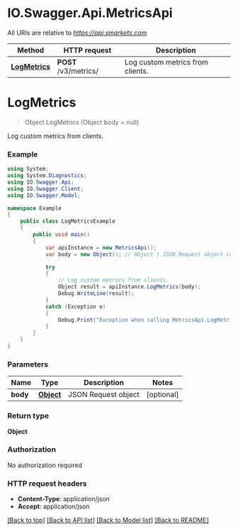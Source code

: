 # IO.Swagger.Api.MetricsApi

All URIs are relative to *https://api.smarkets.com*

Method | HTTP request | Description
------------- | ------------- | -------------
[**LogMetrics**](MetricsApi.md#logmetrics) | **POST** /v3/metrics/ | Log custom metrics from clients.

<a name="logmetrics"></a>
# **LogMetrics**
> Object LogMetrics (Object body = null)

Log custom metrics from clients.

### Example
```csharp
using System;
using System.Diagnostics;
using IO.Swagger.Api;
using IO.Swagger.Client;
using IO.Swagger.Model;

namespace Example
{
    public class LogMetricsExample
    {
        public void main()
        {
            var apiInstance = new MetricsApi();
            var body = new Object(); // Object | JSON Request object (optional) 

            try
            {
                // Log custom metrics from clients.
                Object result = apiInstance.LogMetrics(body);
                Debug.WriteLine(result);
            }
            catch (Exception e)
            {
                Debug.Print("Exception when calling MetricsApi.LogMetrics: " + e.Message );
            }
        }
    }
}
```

### Parameters

Name | Type | Description  | Notes
------------- | ------------- | ------------- | -------------
 **body** | [**Object**](Object.md)| JSON Request object | [optional] 

### Return type

**Object**

### Authorization

No authorization required

### HTTP request headers

 - **Content-Type**: application/json
 - **Accept**: application/json

[[Back to top]](#) [[Back to API list]](../README.md#documentation-for-api-endpoints) [[Back to Model list]](../README.md#documentation-for-models) [[Back to README]](../README.md)
